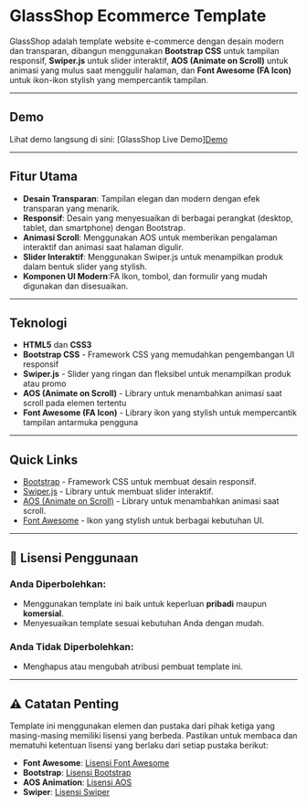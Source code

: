 # GlassShop Ecommerce Template

GlassShop adalah template website e-commerce dengan desain modern dan transparan, dibangun menggunakan **Bootstrap CSS** untuk tampilan responsif, **Swiper.js** untuk slider interaktif, **AOS (Animate on Scroll)** untuk animasi yang mulus saat menggulir halaman, dan **Font Awesome (FA Icon)** untuk ikon-ikon stylish yang mempercantik tampilan.

---

## Demo

Lihat demo langsung di sini: [GlassShop Live Demo][Demo](https://vixsry.github.io/GlassShop/)

---

## Fitur Utama

- **Desain Transparan**: Tampilan elegan dan modern dengan efek transparan yang menarik.
- **Responsif**: Desain yang menyesuaikan di berbagai perangkat (desktop, tablet, dan smartphone) dengan Bootstrap.
- **Animasi Scroll**: Menggunakan AOS untuk memberikan pengalaman interaktif dan animasi saat halaman digulir.
- **Slider Interaktif**: Menggunakan Swiper.js untuk menampilkan produk dalam bentuk slider yang stylish.
- **Komponen UI Modern**:FA Ikon, tombol, dan formulir yang mudah digunakan dan disesuaikan.

---

## Teknologi

- **HTML5** dan **CSS3**
- **Bootstrap CSS** - Framework CSS yang memudahkan pengembangan UI responsif
- **Swiper.js** - Slider yang ringan dan fleksibel untuk menampilkan produk atau promo
- **AOS (Animate on Scroll)** - Library untuk menambahkan animasi saat scroll pada elemen tertentu
- **Font Awesome (FA Icon)** - Library ikon yang stylish untuk mempercantik tampilan antarmuka pengguna
  
---

## Quick Links

- [Bootstrap](https://getbootstrap.com/) - Framework CSS untuk membuat desain responsif.
- [Swiper.js](https://swiperjs.com/) - Library untuk membuat slider interaktif.
- [AOS (Animate on Scroll)](https://michalsnik.github.io/aos/) - Library untuk menambahkan animasi saat scroll.
- [Font Awesome](https://fontawesome.com/) - Ikon yang stylish untuk berbagai kebutuhan UI.

---

## 📜 Lisensi Penggunaan

### Anda Diperbolehkan:
- Menggunakan template ini baik untuk keperluan **pribadi** maupun **komersial**.
- Menyesuaikan template sesuai kebutuhan Anda dengan mudah.

### Anda Tidak Diperbolehkan:
- Menghapus atau mengubah atribusi pembuat template ini.

---

## ⚠️ Catatan Penting

Template ini menggunakan elemen dan pustaka dari pihak ketiga yang masing-masing memiliki lisensi yang berbeda. Pastikan untuk membaca dan mematuhi ketentuan lisensi yang berlaku dari setiap pustaka berikut:

- **Font Awesome**: [Lisensi Font Awesome](https://fontawesome.com/license/free)
- **Bootstrap**: [Lisensi Bootstrap](https://getbootstrap.com/docs/5.0/getting-started/introduction/#license)
- **AOS Animation**: [Lisensi AOS](https://github.com/michalsnik/aos/blob/master/LICENSE)
- **Swiper**: [Lisensi Swiper](https://github.com/nolimits4web/swiper/blob/master/LICENSE)
